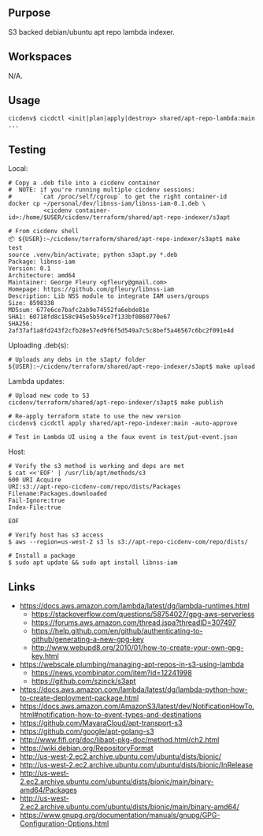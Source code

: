 ## Purpose
S3 backed debian/ubuntu apt repo lambda indexer.

## Workspaces
N/A.

## Usage
```
cicdenv$ cicdctl <init|plan|apply|destroy> shared/apt-repo-lambda:main
...
```

## Testing
Local:
```
# Copy a .deb file into a cicdenv container
#  NOTE: if you're running multiple cicdenv sessions:
#        `cat /proc/self/cgroup` to get the right container-id
docker cp ~/personal/dev/libnss-iam/libnss-iam-0.1.deb \
          <cicdenv container-id>:/home/$USER/cicdenv/terraform/shared/apt-repo-indexer/s3apt

# From cicdenv shell
📦 ${USER}:~/cicdenv/terraform/shared/apt-repo-indexer/s3apt$ make test
source .venv/bin/activate; python s3apt.py *.deb
Package: libnss-iam 
Version: 0.1 
Architecture: amd64 
Maintainer: George Fleury <gfleury@gmail.com> 
Homepage: https://github.com/gfleury/libnss-iam 
Description: Lib NSS module to integrate IAM users/groups
Size: 8598338
MD5sum: 677e6ce7bafc2ab9e74552fa6ebde81e
SHA1: 60718fd8c158c945e5b59ce7f133bf0860770e67
SHA256: 2af37af1a8fd243f2cfb28e57ed9f6f5d549a7c5c8bef5a46567c6bc2f091e4d
```

Uploading .deb(s):
```
# Uploads any debs in the s3apt/ folder
${USER}:~/cicdenv/terraform/shared/apt-repo-indexer/s3apt$ make upload
```

Lambda updates:
```
# Upload new code to S3
cicdenv/terraform/shared/apt-repo-indexer/s3apt$ make publish

# Re-apply terraform state to use the new version
cicdenv$ cicdctl apply shared/apt-repo-indexer:main -auto-approve

# Test in Lambda UI using a the faux event in test/put-event.json
```

Host:
```
# Verify the s3 method is working and deps are met
$ cat <<'EOF' | /usr/lib/apt/methods/s3
600 URI Acquire
URI:s3://apt-repo-cicdenv-com/repo/dists/Packages
Filename:Packages.downloaded
Fail-Ignore:true
Index-File:true

EOF

# Verify host has s3 access
$ aws --region=us-west-2 s3 ls s3://apt-repo-cicdenv-com/repo/dists/

# Install a package
$ sudo apt update && sudo apt install libnss-iam
```

## Links
* https://docs.aws.amazon.com/lambda/latest/dg/lambda-runtimes.html
  * https://stackoverflow.com/questions/58754027/gpg-aws-serverless
  * https://forums.aws.amazon.com/thread.jspa?threadID=307497
  * https://help.github.com/en/github/authenticating-to-github/generating-a-new-gpg-key
  * http://www.webupd8.org/2010/01/how-to-create-your-own-gpg-key.html
* https://webscale.plumbing/managing-apt-repos-in-s3-using-lambda
  * https://news.ycombinator.com/item?id=12241998
  * https://github.com/szinck/s3apt
* https://docs.aws.amazon.com/lambda/latest/dg/lambda-python-how-to-create-deployment-package.html
* https://docs.aws.amazon.com/AmazonS3/latest/dev/NotificationHowTo.html#notification-how-to-event-types-and-destinations
* https://github.com/MayaraCloud/apt-transport-s3
* https://github.com/google/apt-golang-s3
* http://www.fifi.org/doc/libapt-pkg-doc/method.html/ch2.html
* https://wiki.debian.org/RepositoryFormat
* http://us-west-2.ec2.archive.ubuntu.com/ubuntu/dists/bionic/
* http://us-west-2.ec2.archive.ubuntu.com/ubuntu/dists/bionic/InRelease
* http://us-west-2.ec2.archive.ubuntu.com/ubuntu/dists/bionic/main/binary-amd64/Packages
* http://us-west-2.ec2.archive.ubuntu.com/ubuntu/dists/bionic/main/binary-amd64/
* https://www.gnupg.org/documentation/manuals/gnupg/GPG-Configuration-Options.html